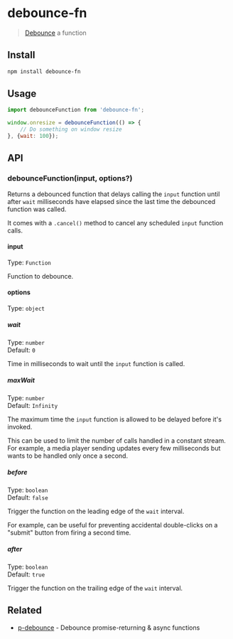 # debounce-fn

> [Debounce](https://davidwalsh.name/javascript-debounce-function) a function

## Install

```sh
npm install debounce-fn
```

## Usage

```js
import debounceFunction from 'debounce-fn';

window.onresize = debounceFunction(() => {
	// Do something on window resize
}, {wait: 100});
```

## API

### debounceFunction(input, options?)

Returns a debounced function that delays calling the `input` function until after `wait` milliseconds have elapsed since the last time the debounced function was called.

It comes with a `.cancel()` method to cancel any scheduled `input` function calls.

#### input

Type: `Function`

Function to debounce.

#### options

Type: `object`

##### wait

Type: `number`\
Default: `0`

Time in milliseconds to wait until the `input` function is called.

##### maxWait

Type: `number`\
Default: `Infinity`

The maximum time the `input` function is allowed to be delayed before it's invoked.

This can be used to limit the number of calls handled in a constant stream. For example, a media player sending updates every few milliseconds but wants to be handled only once a second.

##### before

Type: `boolean`\
Default: `false`

Trigger the function on the leading edge of the `wait` interval.

For example, can be useful for preventing accidental double-clicks on a "submit" button from firing a second time.

##### after

Type: `boolean`\
Default: `true`

Trigger the function on the trailing edge of the `wait` interval.

## Related

- [p-debounce](https://github.com/sindresorhus/p-debounce) - Debounce promise-returning & async functions
